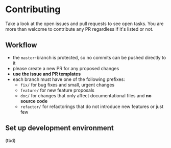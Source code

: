 # Contributing

Take a look at the open issues and pull requests to see open tasks.
You are more than welcome to contribute any PR regardless if it's listed or not.

## Workflow

- the `master`-branch is protected, so no commits can be pushed directly to it
- please create a new PR for any proposed changes
- **use the issue and PR templates**
- each branch must have one of the following prefixes:
  - `fix/` for bug fixes and small, urgent changes
  - `feature/` for new feature proposals
  - `doc/` for changes that only affect documentational files and **no source code**
  - `refactor/` for refactorings that do not introduce new features or just few

## Set up development environment

(tbd)
